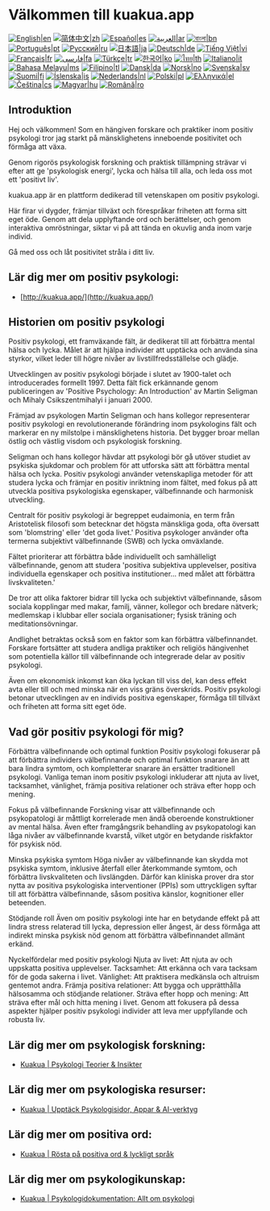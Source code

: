 # Välkommen till kuakua.app

[![English|en](https://img.shields.io/badge/lang-en-green.svg)](README.md)
[![简体中文|zh](https://img.shields.io/badge/lang-zh-red.svg)](README.zh.md)
[![Español|es](https://img.shields.io/badge/lang-es-yellow.svg)](README.es.md)
[![العربية|ar](https://img.shields.io/badge/lang-ar-lightgrey.svg)](README.ar.md)
[![বাংলা|bn](https://img.shields.io/badge/lang-bn-blue.svg)](README.bn.md)
[![Português|pt](https://img.shields.io/badge/lang-pt-brightgreen.svg)](README.pt.md)
[![Русский|ru](https://img.shields.io/badge/lang-ru-darkblue.svg)](README.ru.md)
[![日本語|ja](https://img.shields.io/badge/lang-ja-orange.svg)](README.ja.md)
[![Deutsch|de](https://img.shields.io/badge/lang-de-black.svg)](README.de.md)
[![Tiếng Việt|vi](https://img.shields.io/badge/lang-vi-darkgreen.svg)](README.vi.md)
[![Français|fr](https://img.shields.io/badge/lang-fr-blue.svg)](README.fr.md)
[![فارسی|fa](https://img.shields.io/badge/lang-fa-purple.svg)](README.fa.md)
[![Türkçe|tr](https://img.shields.io/badge/lang-tr-darkred.svg)](README.tr.md)
[![한국어|ko](https://img.shields.io/badge/lang-ko-cyan.svg)](README.ko.md)
[![ไทย|th](https://img.shields.io/badge/lang-th-gold.svg)](README.th.md)
[![Italiano|it](https://img.shields.io/badge/lang-it-darkorange.svg)](README.it.md)
[![Bahasa Melayu|ms](https://img.shields.io/badge/lang-ms-teal.svg)](README.ms.md)
[![Filipino|tl](https://img.shields.io/badge/lang-tl-pink.svg)](README.tl.md)
[![Dansk|da](https://img.shields.io/badge/lang-da-darkblue.svg)](README.da.md)
[![Norsk|no](https://img.shields.io/badge/lang-no-lightblue.svg)](README.no.md)
[![Svenska|sv](https://img.shields.io/badge/lang-sv-darkgreen.svg)](README.sv.md)
[![Suomi|fi](https://img.shields.io/badge/lang-fi-blue.svg)](README.fi.md)
[![Íslenska|is](https://img.shields.io/badge/lang-is-darkred.svg)](README.is.md)
[![Nederlands|nl](https://img.shields.io/badge/lang-nl-orange.svg)](README.nl.md)
[![Polski|pl](https://img.shields.io/badge/lang-pl-purple.svg)](README.pl.md)
[![Ελληνικά|el](https://img.shields.io/badge/lang-el-lightblue.svg)](README.el.md)
[![Čeština|cs](https://img.shields.io/badge/lang-cs-darkblue.svg)](README.cs.md)
[![Magyar|hu](https://img.shields.io/badge/lang-hu-red.svg)](README.hu.md)
[![Română|ro](https://img.shields.io/badge/lang-ro-green.svg)](README.ro.md)

## Introduktion

Hej och välkommen! Som en hängiven forskare och praktiker inom positiv psykologi tror jag starkt på mänsklighetens inneboende positivitet och förmåga att växa.

Genom rigorös psykologisk forskning och praktisk tillämpning strävar vi efter att ge 'psykologisk energi', lycka och hälsa till alla, och leda oss mot ett 'positivt liv'.

kuakua.app är en plattform dedikerad till vetenskapen om positiv psykologi.

Här firar vi dygder, främjar tillväxt och förespråkar friheten att forma sitt eget öde. Genom att dela upplyftande ord och berättelser, och genom interaktiva omröstningar, siktar vi på att tända en okuvlig anda inom varje individ.

Gå med oss och låt positivitet stråla i ditt liv.

## Lär dig mer om positiv psykologi:

- [http://kuakua.app/](http://kuakua.app/)

## Historien om positiv psykologi

Positiv psykologi, ett framväxande fält, är dedikerat till att förbättra mental hälsa och lycka. Målet är att hjälpa individer att upptäcka och använda sina styrkor, vilket leder till högre nivåer av livstillfredsställelse och glädje.

Utvecklingen av positiv psykologi började i slutet av 1900-talet och introducerades formellt 1997. Detta fält fick erkännande genom publiceringen av 'Positive Psychology: An Introduction' av Martin Seligman och Mihaly Csikszentmihalyi i januari 2000.

Främjad av psykologen Martin Seligman och hans kollegor representerar positiv psykologi en revolutionerande förändring inom psykologins fält och markerar en ny milstolpe i mänsklighetens historia. Det bygger broar mellan östlig och västlig visdom och psykologisk forskning.

Seligman och hans kollegor hävdar att psykologi bör gå utöver studiet av psykiska sjukdomar och problem för att utforska sätt att förbättra mental hälsa och lycka. Positiv psykologi använder vetenskapliga metoder för att studera lycka och främjar en positiv inriktning inom fältet, med fokus på att utveckla positiva psykologiska egenskaper, välbefinnande och harmonisk utveckling.

Centralt för positiv psykologi är begreppet eudaimonia, en term från Aristotelisk filosofi som betecknar det högsta mänskliga goda, ofta översatt som 'blomstring' eller 'det goda livet.' Positiva psykologer använder ofta termerna subjektivt välbefinnande (SWB) och lycka omväxlande.

Fältet prioriterar att förbättra både individuellt och samhälleligt välbefinnande, genom att studera 'positiva subjektiva upplevelser, positiva individuella egenskaper och positiva institutioner... med målet att förbättra livskvaliteten.'

De tror att olika faktorer bidrar till lycka och subjektivt välbefinnande, såsom sociala kopplingar med makar, familj, vänner, kollegor och bredare nätverk; medlemskap i klubbar eller sociala organisationer; fysisk träning och meditationsövningar.

Andlighet betraktas också som en faktor som kan förbättra välbefinnandet. Forskare fortsätter att studera andliga praktiker och religiös hängivenhet som potentiella källor till välbefinnande och integrerade delar av positiv psykologi.

Även om ekonomisk inkomst kan öka lyckan till viss del, kan dess effekt avta eller till och med minska när en viss gräns överskrids. Positiv psykologi betonar utvecklingen av en individs positiva egenskaper, förmåga till tillväxt och friheten att forma sitt eget öde.

## Vad gör positiv psykologi för mig?

Förbättra välbefinnande och optimal funktion Positiv psykologi fokuserar på att förbättra individers välbefinnande och optimal funktion snarare än att bara lindra symtom, och kompletterar snarare än ersätter traditionell psykologi. Vanliga teman inom positiv psykologi inkluderar att njuta av livet, tacksamhet, vänlighet, främja positiva relationer och sträva efter hopp och mening.

Fokus på välbefinnande Forskning visar att välbefinnande och psykopatologi är måttligt korrelerade men ändå oberoende konstruktioner av mental hälsa. Även efter framgångsrik behandling av psykopatologi kan låga nivåer av välbefinnande kvarstå, vilket utgör en betydande riskfaktor för psykisk nöd.

Minska psykiska symtom Höga nivåer av välbefinnande kan skydda mot psykiska symtom, inklusive återfall eller återkommande symtom, och förbättra livskvaliteten och livslängden. Därför kan kliniska prover dra stor nytta av positiva psykologiska interventioner (PPIs) som uttryckligen syftar till att förbättra välbefinnande, såsom positiva känslor, kognitioner eller beteenden.

Stödjande roll Även om positiv psykologi inte har en betydande effekt på att lindra stress relaterad till lycka, depression eller ångest, är dess förmåga att indirekt minska psykisk nöd genom att förbättra välbefinnandet allmänt erkänd.

Nyckelfördelar med positiv psykologi Njuta av livet: Att njuta av och uppskatta positiva upplevelser. Tacksamhet: Att erkänna och vara tacksam för de goda sakerna i livet. Vänlighet: Att praktisera medkänsla och altruism gentemot andra. Främja positiva relationer: Att bygga och upprätthålla hälsosamma och stödjande relationer. Sträva efter hopp och mening: Att sträva efter mål och hitta mening i livet. Genom att fokusera på dessa aspekter hjälper positiv psykologi individer att leva mer uppfyllande och robusta liv.

## Lär dig mer om psykologisk forskning:

- [Kuakua | Psykologi Teorier & Insikter](http://kuakua.app/theories-insights)

## Lär dig mer om psykologiska resurser:

- [Kuakua | Upptäck Psykologisidor, Appar & AI-verktyg](http://kuakua.app/explore)

## Lär dig mer om positiva ord:

- [Kuakua | Rösta på positiva ord & lyckligt språk](http://kuakua.app/vote)

## Lär dig mer om psykologikunskap:

- [Kuakua | Psykologidokumentation: Allt om psykologi](http://kuakua.app/docs)
